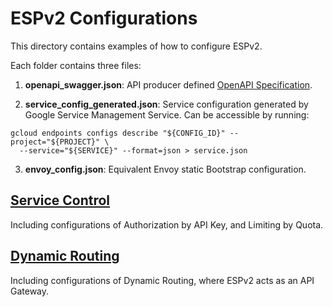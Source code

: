 # ESPv2 Configurations

This directory contains examples of how to configure ESPv2.

Each folder contains three files:

1. **openapi_swagger.json**:  API producer defined [OpenAPI Specification](https://github.com/OAI/OpenAPI-Specification).

2. **service_config_generated.json**: Service configuration generated by Google Service Management Service. Can be accessible by running:

```
gcloud endpoints configs describe "${CONFIG_ID}" --project="${PROJECT}" \
  --service="${SERVICE}" --format=json > service.json
```

3. **envoy_config.json**: Equivalent Envoy static Bootstrap configuration.

## [Service Control](service_control)

Including configurations of Authorization by API Key, and Limiting by Quota.

## [Dynamic Routing](dynamic_routing)

Including configurations of Dynamic Routing, where ESPv2 acts as an API Gateway.

